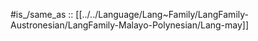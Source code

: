 

#is_/same_as :: [[../../Language/Lang~Family/LangFamily-Austronesian/LangFamily-Malayo-Polynesian/Lang-may]] 

